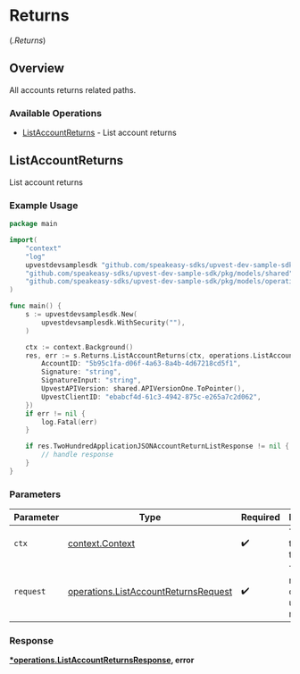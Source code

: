 # Returns
(*.Returns*)

## Overview

All accounts returns related paths.

### Available Operations

* [ListAccountReturns](#listaccountreturns) - List account returns

## ListAccountReturns

List account returns

### Example Usage

```go
package main

import(
	"context"
	"log"
	upvestdevsamplesdk "github.com/speakeasy-sdks/upvest-dev-sample-sdk"
	"github.com/speakeasy-sdks/upvest-dev-sample-sdk/pkg/models/shared"
	"github.com/speakeasy-sdks/upvest-dev-sample-sdk/pkg/models/operations"
)

func main() {
    s := upvestdevsamplesdk.New(
        upvestdevsamplesdk.WithSecurity(""),
    )

    ctx := context.Background()
    res, err := s.Returns.ListAccountReturns(ctx, operations.ListAccountReturnsRequest{
        AccountID: "5b95c1fa-d06f-4a63-8a4b-4d67218cd5f1",
        Signature: "string",
        SignatureInput: "string",
        UpvestAPIVersion: shared.APIVersionOne.ToPointer(),
        UpvestClientID: "ebabcf4d-61c3-4942-875c-e265a7c2d062",
    })
    if err != nil {
        log.Fatal(err)
    }

    if res.TwoHundredApplicationJSONAccountReturnListResponse != nil {
        // handle response
    }
}
```

### Parameters

| Parameter                                                                                    | Type                                                                                         | Required                                                                                     | Description                                                                                  |
| -------------------------------------------------------------------------------------------- | -------------------------------------------------------------------------------------------- | -------------------------------------------------------------------------------------------- | -------------------------------------------------------------------------------------------- |
| `ctx`                                                                                        | [context.Context](https://pkg.go.dev/context#Context)                                        | :heavy_check_mark:                                                                           | The context to use for the request.                                                          |
| `request`                                                                                    | [operations.ListAccountReturnsRequest](../../models/operations/listaccountreturnsrequest.md) | :heavy_check_mark:                                                                           | The request object to use for the request.                                                   |


### Response

**[*operations.ListAccountReturnsResponse](../../models/operations/listaccountreturnsresponse.md), error**

